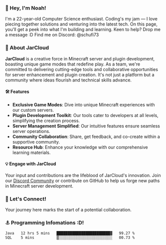 ### 👋 Hey, I'm Noah!
I'm a 22-year-old Computer Science enthusiast. Coding's my jam — I love piecing together solutions and venturing into the latest tech. On this page, you'll get a peek into what I'm building and learning. Keen to help? Drop me a message :D 
Find me on Discord: @schufi73

### 🚀 About JarCloud
**JarCloud** is a creative force in Minecraft server and plugin development, boasting unique game modes that redefine play. As a team, we're committed to delivering cutting-edge tools and collaborative opportunities for server enhancement and plugin creation. It's not just a platform but a community where ideas flourish and technical skills advance.

#### 🛠 Features
- **Exclusive Game Modes**: Dive into unique Minecraft experiences with our custom servers.
- **Plugin Development Toolkit**: Our tools cater to developers at all levels, simplifying the creation process.
- **Server Management Simplified**: Our intuitive features ensure seamless server operations.
- **Community Collaboration**: Share, get feedback, and co-create within a supportive community.
- **Resource Hub**: Enhance your knowledge with our comprehensive learning materials.

#### 💡 Engage with JarCloud
Your input and contributions are the lifeblood of JarCloud's innovation. Join our [Discord Community](https://discord.gg/crVnjZGVpx) or contribute on GitHub to help us forge new paths in Minecraft server development.

### 🤝 Let's Connect!
Your journey here marks the start of a potential collaboration.

### ⚓ Programming Infomations :D!
<!--START_SECTION:waka-->

```txt
Java   12 hrs 5 mins   ████████████████████████▓   99.27 %
SQL    5 mins          ▒░░░░░░░░░░░░░░░░░░░░░░░░   00.73 %
```

<!--END_SECTION:waka-->
